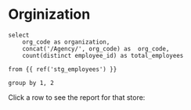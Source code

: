 # Orginization

```employees_per_org
select
    org_code as organization,
    concat('/Agency/', org_code) as  org_code,
    count(distinct employee_id) as total_employees

from {{ ref('stg_employees') }}

group by 1, 2

```

Click a row to see the report for that store:
<DataTable data={employees_per_org} link=department_link/>
